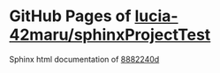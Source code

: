GitHub Pages of [lucia-42maru/sphinxProjectTest](https://github.com/lucia-42maru/sphinxProjectTest.git)
===
Sphinx html documentation of [8882240d](https://github.com/lucia-42maru/sphinxProjectTest/tree/8882240dfd8cc0ad72752dc177c8ffbb171c58f4)
